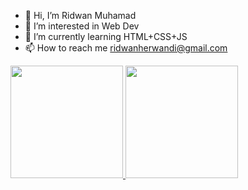 - 👋 Hi, I’m Ridwan Muhamad
- 👀 I’m interested in Web Dev
- 🌱 I’m currently learning HTML+CSS+JS
- 📫 How to reach me ridwanherwandi@gmail.com

<!---
waynuts/waynuts is a ✨ special ✨ repository because its `README.md` (this file) appears on your GitHub profile.
You can click the Preview link to take a look at your changes.
--->
<p align="left">
<a href="https://github.com/waynuts">
  <img height="180em" src="https://github-readme-stats-eight-theta.vercel.app/api?username=waynuts&show_icons=true&theme=algolia&include_all_commits=true&count_private=true"/>
  <img height="180em" src="https://github-readme-stats-eight-theta.vercel.app/api/top-langs/?username=waynuts&layout=compact&langs_count=8&theme=algolia"/>
</a>
</p>
